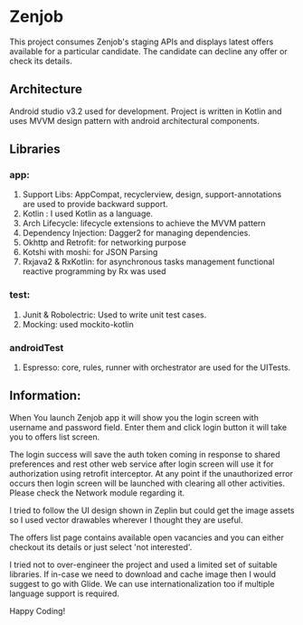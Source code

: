 # Zenjob

This project consumes Zenjob's staging APIs and displays latest offers available for a particular candidate. The candidate can decline any offer or check its details.

## Architecture
Android studio v3.2 used for development. Project is written in Kotlin and uses MVVM design pattern with android architectural components. 

## Libraries
### app:
1) Support Libs: AppCompat, recyclerview, design, support-annotations are used to provide backward support.
2) Kotlin : I used Kotlin as a language.
3) Arch Lifecycle: lifecycle extensions to achieve the MVVM pattern
4) Dependency Injection: Dagger2 for managing dependencies.
5) Okhttp and Retrofit: for networking purpose
6) Kotshi with moshi: for JSON Parsing
7) Rxjava2 & RxKotlin: for asynchronous tasks management functional reactive programming by Rx was used  

### test:
1) Junit & Robolectric: Used to write unit test cases.
2) Mocking: used mockito-kotlin

### androidTest
1) Espresso: core, rules, runner with orchestrator are used for the UITests.


## Information:
When You launch Zenjob app it will show you the login screen with username and password field. Enter them and click login button it will take you to offers list screen. 

The login success will save the auth token coming in response to shared preferences and rest other web service after login screen will use it for authorization using retrofit interceptor. At any point if the unauthorized error occurs then login screen will be launched with clearing all other activities. Please check the Network module regarding it. 

I tried to follow the UI design shown in Zeplin but could get the image assets so I used vector drawables wherever I thought they are useful.

The offers list page contains available open vacancies and you can either checkout its details or just select 'not interested'. 

I tried not to over-engineer the project and used a limited set of suitable libraries. If in-case we need to download and cache image then I would suggest to go with Glide. We can use internationalization too if multiple language support is required.

Happy Coding!
